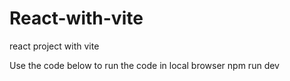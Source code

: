 # React-with-vite
react project with vite

Use the code below to run the code in local browser
npm run dev
